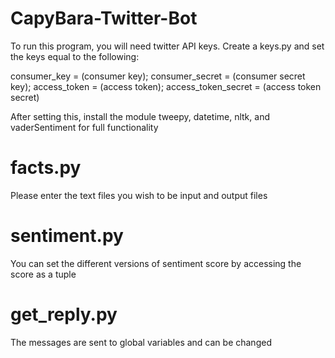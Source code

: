 # CapyBara-Twitter-Bot
To run this program, you will need twitter API keys. Create a keys.py and set the keys equal to the following: 

consumer_key = (consumer key); consumer_secret = (consumer secret key); access_token = (access token); access_token_secret = (access token secret)

After setting this, install the module tweepy, datetime, nltk, and vaderSentiment for full functionality


# facts.py
Please enter the text files you wish to be input and output files

# sentiment.py
You can set the different versions of sentiment score by accessing the score as a tuple

# get_reply.py
The messages are sent to global variables and can be changed
